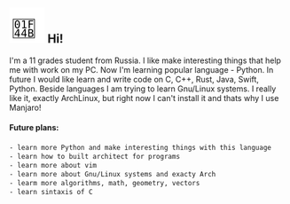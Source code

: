 ## ![(Waving icon)](https://raw.githubusercontent.com/K4rakara/K4rakara/master/assets/wave.svg) Hi!

I'm a 11 grades  student from Russia. I like make interesting things that help me with work on my PC. Now I'm learning popular language - Python. In future I would like learn and write code on C, C++, Rust, Java, Swift, Python. Beside languages I am trying to learn Gnu/Linux systems. I really like it, exactly ArchLinux, but right now I can't install it and thats why I use Manjaro!


#### Future plans:
    - learn more Python and make interesting things with this language
    - learn how to built architect for programs
    - learn more about vim
    - learn more about Gnu/Linux systems and exacty Arch
    - learm more algorithms, math, geometry, vectors
    - learn sintaxis of C
